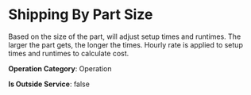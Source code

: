 # Shipping By Part Size
Based on the size of the part, will adjust setup times and runtimes.
The larger the part gets, the longer the times.
Hourly rate is applied to setup times and runtimes to calculate cost.

**Operation Category**: Operation

**Is Outside Service**: false

